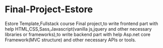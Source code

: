 # Final-Project-Estore

Estore Template,Fullstack course Final project,to write frontend part with help HTML,CSS,Sass,Javascript(vanilla js,jquery and other necessary libraries or frameworks),to write
backend part with help Asp.net core Framework(MVC structure) and other necessary APIs or tools.
